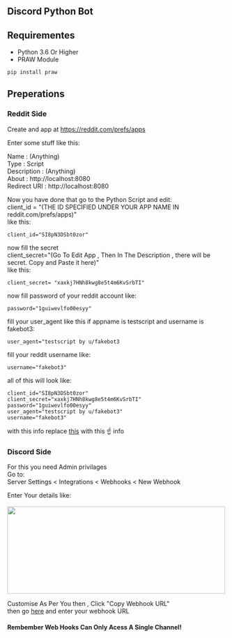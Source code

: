 ## Discord Python Bot
## Requirementes
- Python 3.6 Or Higher
- PRAW Module


```bash
pip install praw
```



## Preperations

### Reddit Side
Create and app at https://reddit.com/prefs/apps

Enter some stuff like this:

Name : (Anything)
<br>
Type : Script
<br>
Description : (Anything)
<br>
About : http://localhost:8080
<br>
Redirect URI : http://localhost:8080

Now you have done that go to the Python Script and edit:
<br>
client_id = "(THE ID SPECIFIED UNDER YOUR APP NAME IN reddit.com/prefs/apps)"
<br>
like this:
```
client_id="SI8pN3DSbt0zor"
```
now fill the secret
<br>
client_secret="(Go To Edit App , Then In The Description , there will be secret. Copy and Paste it here)"
<br>
like this:
```
client_secret= "xaxkj7HNh8kwg8e5t4m6KvSrbTI"
```
now fill password of your reddit account like:
```
password="1guiwevlfo00esyy"
```
fill your user_agent like this if appname is testscript and username is fakebot3:
```
user_agent="testscript by u/fakebot3
```
fill your reddit username like:
```
username="fakebot3"
```
all of this will look like:
```
client_id="SI8pN3DSbt0zor"
client_secret="xaxkj7HNh8kwg8e5t4m6KvSrbTI"
password="1guiwevlfo00esyy"
user_agent="testscript by u/fakebot3"
username="fakebot3"

```
with this info replace [this](https://github.com/fast-and-curious-1910/Discord-Python-Bot/blob/44875f6a1adc4ef3fdb487484e5f29db1f10b024/config.py#L19-L23) with this :point_up: info



### Discord Side

For this you need Admin privilages
<br>
Go to:
<br>
Server Settings < Integrations < Webhooks < New Webhook

Enter Your details like:
<br>
<br>
<img src=https://i.imgur.com/o3Bo9Ea.png width=500 height=200>

Customise As Per You then , Click "Copy Webhook URL" 
<br>
then go [here](https://github.com/fast-and-curious-1910/Discord-Python-Bot/blob/44875f6a1adc4ef3fdb487484e5f29db1f10b024/config.py#L5) and enter your webhook URL


#### Rembember Web Hooks Can Only Acess A Single Channel!

